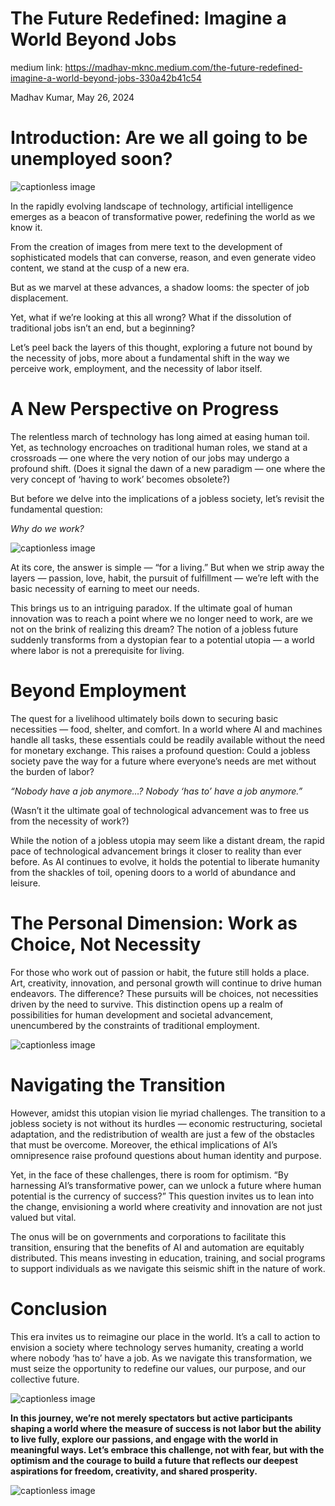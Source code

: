 # The Future Redefined: Imagine a World Beyond Jobs
medium link: https://madhav-mknc.medium.com/the-future-redefined-imagine-a-world-beyond-jobs-330a42b41c54

Madhav Kumar, May 26, 2024

# Introduction: Are we all going to be unemployed soon?

![captionless image](https://miro.medium.com/v2/resize:fit:992/format:webp/1*B1MZLRTcyRGoVKWw23QvSQ.png)

In the rapidly evolving landscape of technology, artificial intelligence emerges as a beacon of transformative power, redefining the world as we know it.

From the creation of images from mere text to the development of sophisticated models that can converse, reason, and even generate video content, we stand at the cusp of a new era.

But as we marvel at these advances, a shadow looms: the specter of job displacement.

Yet, what if we’re looking at this all wrong? What if the dissolution of traditional jobs isn’t an end, but a beginning?

Let’s peel back the layers of this thought, exploring a future not bound by the necessity of jobs, more about a fundamental shift in the way we perceive work, employment, and the necessity of labor itself.

# A New Perspective on Progress

The relentless march of technology has long aimed at easing human toil. Yet, as technology encroaches on traditional human roles, we stand at a crossroads — one where the very notion of our jobs may undergo a profound shift. (Does it signal the dawn of a new paradigm — one where the very concept of ‘having to work’ becomes obsolete?)

But before we delve into the implications of a jobless society, let’s revisit the fundamental question:

_Why do we work?_

![captionless image](https://miro.medium.com/v2/resize:fit:1400/format:webp/1*7xaCFBiVFGORQULK3USABw.png)

At its core, the answer is simple — “for a living.” But when we strip away the layers — passion, love, habit, the pursuit of fulfillment — we’re left with the basic necessity of earning to meet our needs.

This brings us to an intriguing paradox. If the ultimate goal of human innovation was to reach a point where we no longer need to work, are we not on the brink of realizing this dream? The notion of a jobless future suddenly transforms from a dystopian fear to a potential utopia — a world where labor is not a prerequisite for living.

# Beyond Employment

The quest for a livelihood ultimately boils down to securing basic necessities — food, shelter, and comfort. In a world where AI and machines handle all tasks, these essentials could be readily available without the need for monetary exchange. This raises a profound question: Could a jobless society pave the way for a future where everyone’s needs are met without the burden of labor?

_“Nobody have a job anymore…? Nobody ‘has to’ have a job anymore.”_

(Wasn’t it the ultimate goal of technological advancement was to free us from the necessity of work?)

While the notion of a jobless utopia may seem like a distant dream, the rapid pace of technological advancement brings it closer to reality than ever before. As AI continues to evolve, it holds the potential to liberate humanity from the shackles of toil, opening doors to a world of abundance and leisure.

# The Personal Dimension: Work as Choice, Not Necessity

For those who work out of passion or habit, the future still holds a place. Art, creativity, innovation, and personal growth will continue to drive human endeavors. The difference? These pursuits will be choices, not necessities driven by the need to survive. This distinction opens up a realm of possibilities for human development and societal advancement, unencumbered by the constraints of traditional employment.

![captionless image](https://miro.medium.com/v2/resize:fit:1400/format:webp/1*fvNj0BFs6W5NOpv2OVntAg.png)

# Navigating the Transition

However, amidst this utopian vision lie myriad challenges. The transition to a jobless society is not without its hurdles — economic restructuring, societal adaptation, and the redistribution of wealth are just a few of the obstacles that must be overcome. Moreover, the ethical implications of AI’s omnipresence raise profound questions about human identity and purpose.

Yet, in the face of these challenges, there is room for optimism. “By harnessing AI’s transformative power, can we unlock a future where human potential is the currency of success?” This question invites us to lean into the change, envisioning a world where creativity and innovation are not just valued but vital.

The onus will be on governments and corporations to facilitate this transition, ensuring that the benefits of AI and automation are equitably distributed. This means investing in education, training, and social programs to support individuals as we navigate this seismic shift in the nature of work.

# Conclusion

This era invites us to reimagine our place in the world. It’s a call to action to envision a society where technology serves humanity, creating a world where nobody ‘has to’ have a job. As we navigate this transformation, we must seize the opportunity to redefine our values, our purpose, and our collective future.

![captionless image](https://miro.medium.com/v2/resize:fit:1400/format:webp/1*ayAEh92rh6GWj2PlkVBISw.png)

**In this journey, we’re not merely spectators but active participants shaping a world where the measure of success is not labor but the ability to live fully, explore our passions, and engage with the world in meaningful ways. Let’s embrace this challenge, not with fear, but with the optimism and the courage to build a future that reflects our deepest aspirations for freedom, creativity, and shared prosperity.**

![captionless image](https://miro.medium.com/v2/resize:fit:1400/format:webp/1*cxK1XGy-W4Hvq9buS7XsUQ.png)
